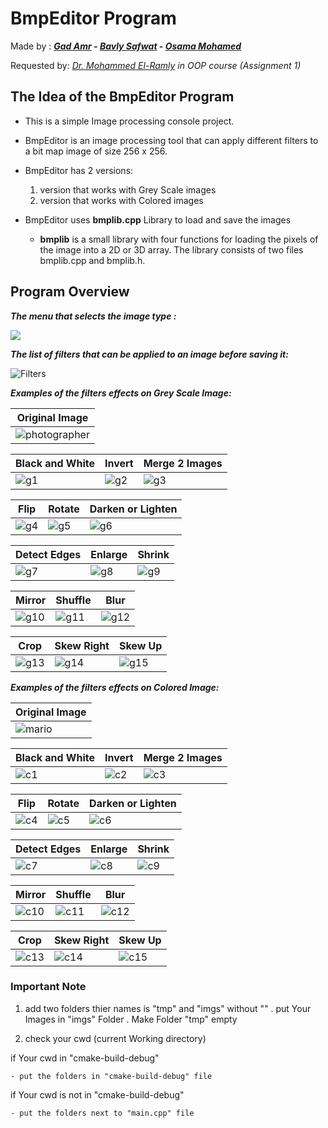 # BmpEditor Program 
Made by : ***[Gad Amr](https://github.com/DBGad) - [Bavly Safwat](https://github.com/bavlysafwatt) - [Osama Mohamed](https://github.com/Osamamoo)***

Requested by: *[Dr. Mohammed El-Ramly](https://scholar.cu.edu.eg/?q=mramly/) in OOP course (Assignment 1)*

## The Idea of the BmpEditor Program 

* This is a simple Image processing console project.

* BmpEditor is an image processing tool that can apply different filters to a bit map image of size 256 x 256.

* BmpEditor has 2 versions:
  1. version that works with Grey Scale images
  2. version that works with Colored images 

* BmpEditor uses **bmplib.cpp** Library to load and save the images 
  * **bmplib** is a small library with four functions for loading the pixels of the image into a 2D or 3D array.
The library consists of two files bmplib.cpp and bmplib.h.


## Program Overview

***The menu that selects the image type :***
<div>
<img src="https://github.com/DBGad/Expidea.com/assets/122947749/fdde4051-9767-460d-a0b6-d28837114e6b">
</div>




***The list of filters that can be applied to an image before saving it:***

![Filters](https://github.com/DBGad/Expidea.com/assets/122947749/85552551-a944-4626-840e-07af22737947)

***Examples of the filters effects on Grey Scale Image:***


| Original Image |
| ----------- | 
|![photographer](https://github.com/DBGad/My-GitHub/assets/122947749/07921c0d-7b0c-45b5-b4db-5e731f150a90)| 

  
|  Black and White | Invert | Merge 2 Images | 
| ----------- |------- |------------- | 
 |![g1](https://github.com/DBGad/My-GitHub/assets/122947749/26fc3215-f001-4b32-b8ab-cb9e78644b86)|![g2](https://github.com/DBGad/My-GitHub/assets/122947749/58547988-ed69-4b71-aaaf-5fc24227fd2f)|![g3](https://github.com/DBGad/My-GitHub/assets/122947749/d08ba1ce-1ad0-447a-b71f-d6d8a25d4d84) |

 
| Flip | Rotate | Darken or Lighten |
| ----------- |------- |------------- | 
 |![g4](https://github.com/DBGad/My-GitHub/assets/122947749/59eb27f8-8e3c-457c-93b6-6f0a6bd11b97)|![g5](https://github.com/DBGad/My-GitHub/assets/122947749/4dd3f88b-d3bf-48c5-9a29-aa923c9f449d)|![g6](https://github.com/DBGad/My-GitHub/assets/122947749/d806c294-5e01-4ae6-ae6f-2c69f1d94ea0)|


| Detect Edges | Enlarge |  Shrink |
| ----------- |------- |------------- |
|![g7](https://github.com/DBGad/My-GitHub/assets/122947749/1b8430aa-cace-4a00-a3f3-ed456cb99746)|![g8](https://github.com/DBGad/My-GitHub/assets/122947749/c6295267-3ad9-4694-9404-c84990fb096f)|![g9](https://github.com/DBGad/My-GitHub/assets/122947749/59aae052-d603-4af5-a015-e0312bef2a12)|

 
| Mirror  | Shuffle  |  Blur |
| ----------- |------- |------------- |
| ![g10](https://github.com/DBGad/My-GitHub/assets/122947749/36fbf07e-658b-4a10-9a64-f6a2af83f1ec)| ![g11](https://github.com/DBGad/My-GitHub/assets/122947749/5876770d-3fce-4a95-b00d-176728723b42)| ![g12](https://github.com/DBGad/My-GitHub/assets/122947749/4b00e51d-f10c-40bc-a387-fa24f44df351)|


| Crop  | Skew Right  | Skew Up |
| ----------- |------- |------------- |
|![g13](https://github.com/DBGad/My-GitHub/assets/122947749/ec566f34-d52e-40ec-b6fd-b57cd91af8de)| ![g14](https://github.com/DBGad/My-GitHub/assets/122947749/7b9ea730-e7ac-4f38-a06c-81a29da30404)|![g15](https://github.com/DBGad/My-GitHub/assets/122947749/7cbe7247-fbc2-4398-b36c-2660ea852a1d)|





***Examples of the filters effects on Colored Image:***


| Original Image |
| ----------- | 
|![mario](https://github.com/DBGad/Bank-System/assets/122947749/3c03fda7-9cba-46f4-a50e-37d1fe3688af)| 

  
|  Black and White | Invert | Merge 2 Images | 
| ----------- |------- |------------- | 
|![c1](https://github.com/DBGad/My-GitHub/assets/122947749/613074a1-d1c1-4e07-a8e1-9dd5525a97b0)|![c2](https://github.com/DBGad/My-GitHub/assets/122947749/a1e23870-49dd-49b2-bf24-6210c36fa524)|![c3](https://github.com/DBGad/My-GitHub/assets/122947749/ff02f46d-457d-4f67-8df4-566c793537ec)|
 
| Flip | Rotate | Darken or Lighten |
| ----------- |------- |------------- | 
 |![c4](https://github.com/DBGad/My-GitHub/assets/122947749/81590dcf-bf50-4df2-acb2-4343514a9808)|![c5](https://github.com/DBGad/My-GitHub/assets/122947749/5c7bc520-5c55-4253-9250-3fc27b461ac0)|![c6](https://github.com/DBGad/My-GitHub/assets/122947749/4e1bd034-bdd7-4841-8d0f-e8f814361d93)|

| Detect Edges | Enlarge |  Shrink |
| ----------- |------- |------------- |
|![c7](https://github.com/DBGad/My-GitHub/assets/122947749/96bb2571-deec-44ff-aca6-83476ad13e55)|![c8](https://github.com/DBGad/My-GitHub/assets/122947749/649e5a28-1095-4fa6-a2a8-34c6657be43b)|![c9](https://github.com/DBGad/My-GitHub/assets/122947749/69e055c9-6002-4c4f-ad50-112cd3f1df49)|
 
| Mirror  | Shuffle  |  Blur |
| ----------- |------- |------------- |
|![c10](https://github.com/DBGad/My-GitHub/assets/122947749/5f5447f4-e04f-4b21-a838-01efa913b07b)|![c11](https://github.com/DBGad/My-GitHub/assets/122947749/b4e7ebdd-ae75-41ef-97d8-34932ea70e04)|![c12](https://github.com/DBGad/My-GitHub/assets/122947749/d3711901-d0eb-4037-a3aa-ca31e99fb2dd)|


| Crop  | Skew Right  | Skew Up |
| ----------- |------- |------------- |
|![c13](https://github.com/DBGad/My-GitHub/assets/122947749/3dfa5faa-3932-4729-bb07-12ddffc375ea)|![c14](https://github.com/DBGad/My-GitHub/assets/122947749/289a80cf-8664-473f-95c1-136c75f5fe32)|![c15](https://github.com/DBGad/My-GitHub/assets/122947749/e6e57199-c79c-48b5-a54a-7ff85a971cce)|



### **Important Note**
1. add two folders thier names is "tmp" and "imgs" without "" 
	. put Your Images in "imgs" Folder
	. Make Folder "tmp" empty

2. check your cwd (current Working directory) 

 if Your cwd in "cmake-build-debug"  

    - put the folders in "cmake-build-debug" file


 if  Your cwd is not in "cmake-build-debug"

    - put the folders next to "main.cpp" file

 
